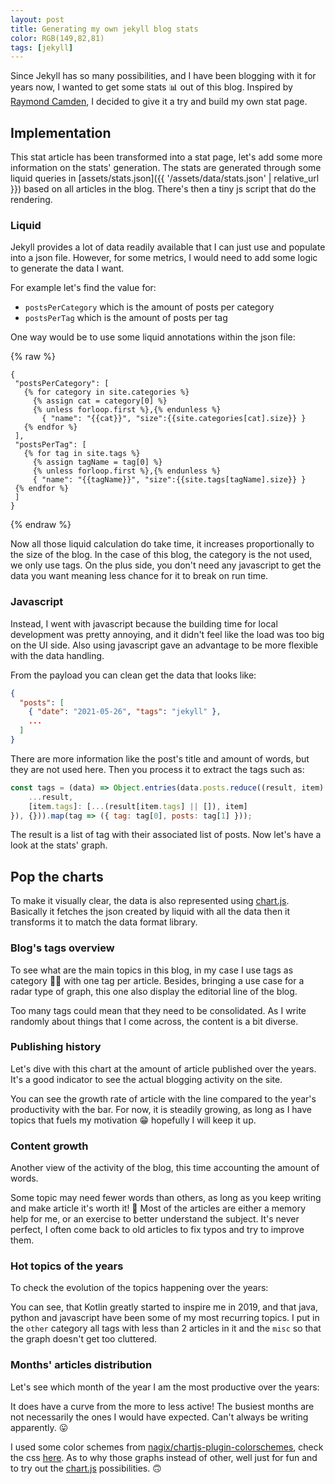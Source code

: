 ```yaml
---
layout: post
title: Generating my own jekyll blog stats
color: RGB(149,82,81)
tags: [jekyll]
---
```


Since Jekyll has so many possibilities, and I have been blogging with it for years now, 
I wanted to get some stats 📊 out of this blog. 
Inspired by [Raymond Camden](https://www.raymondcamden.com/2018/07/21/building-a-stats-page-for-jekyll-blogs), 
I decided to give it a try and build my own stat page.

## Implementation

This stat article has been transformed into a stat page, let's add some more information on the stats' generation.
The stats are generated through some liquid queries in [assets/stats.json]({{ '/assets/data/stats.json' | relative_url }}) 
based on all articles in the blog.
There's then a tiny js script that do the rendering.

### Liquid

Jekyll provides a lot of data readily available that I can just use and populate into a json file. However, for some
metrics, I would need to add some logic to generate the data I want.

For example let's find the value for:

- `postsPerCategory` which is the amount of posts per category
- `postsPerTag` which is the amount of posts per tag

One way would be to use some liquid annotations within the json file:

{% raw %}
```liquid
{
 "postsPerCategory": [
   {% for category in site.categories %}
     {% assign cat = category[0] %}
     {% unless forloop.first %},{% endunless %}
       { "name": "{{cat}}", "size":{{site.categories[cat].size}} }
   {% endfor %}
 ],
 "postsPerTag": [
   {% for tag in site.tags %}
     {% assign tagName = tag[0] %}
     {% unless forloop.first %},{% endunless %}
     { "name": "{{tagName}}", "size":{{site.tags[tagName].size}} }
 {% endfor %}
 ]
}
```
{% endraw %}

Now all those liquid calculation do take time, it increases proportionally to the size of the blog. 
In the case of this blog, the category is the not used, we only use tags.
On the plus side, you don't need any javascript to get the data you want meaning less chance for it to break on run time.

### Javascript

Instead, I went with javascript because the building time for local development was pretty annoying, and it didn't feel
like the load was too big on the UI side.
Also using javascript gave an advantage to be more flexible with the data handling.

From the payload you can clean get the data that looks like:

```json
{
  "posts": [
    { "date": "2021-05-26", "tags": "jekyll" },
    ...
  ]
}
```

There are more information like the post's title and amount of words, but they are not used here.
Then you process it to extract the tags such as:

```js
const tags = (data) => Object.entries(data.posts.reduce((result, item) => ({
    ...result,
    [item.tags]: [...(result[item.tags] || []), item]
}), {})).map(tag => ({ tag: tag[0], posts: tag[1] }));
```

The result is a list of tag with their associated list of posts.
Now let's have a look at the stats' graph.

## Pop the charts

To make it visually clear, the data is also represented using [chart.js](https://www.chartjs.org/).
Basically it fetches the json created by liquid with all the data then it transforms it to match the data format library.

<div><blockquote id="error-chart" style="display: none"></blockquote></div>

### Blog's tags overview

To see what are the main topics in this blog, in my case I use tags as category 🤷‍♀️ with one tag per article.
Besides, bringing a use case for a radar type of graph, this one also display the editorial line of the blog.

<canvas id='radar-js' class='chart'></canvas>
<!-- <canvas id='pie-js' class='chart'></canvas> -->

Too many tags could mean that they need to be consolidated.
As I write randomly about things that I come across, the content is a bit diverse.

### Publishing history

Let's dive with this chart at the amount of article published over the years.
It's a good indicator to see the actual blogging activity on the site.

<canvas id='mixed-js' class='chart'></canvas>

You can see the growth rate of article with the line compared to the year's productivity with the bar.
For now, it is steadily growing, as long as I have topics that fuels my motivation 😁 hopefully I will keep it up.

### Content growth 

Another view of the activity of the blog, this time accounting the amount of words.

<canvas id='bubble-js' class='chart'></canvas>

Some topic may need fewer words than others, as long as you keep writing and make article it's worth it! 📝
Most of the articles are either a memory help for me, or an exercise to better understand the subject.
It's never perfect, I often come back to old articles to fix typos and try to improve them.

### Hot topics of the years

To check the evolution of the topics happening over the years:

<canvas id='stacked-bar-js' class='chart'></canvas>

You can see, that Kotlin greatly started to inspire me in 2019, and that java, python and javascript have been some of my most recurring topics.
I put in the `other` category all tags with less than 2 articles in it and the `misc` so that the graph doesn't get too cluttered.

### Months' articles distribution

Let's see which month of the year I am the most productive over the years:

<canvas id='stacked-bar-date-js' class='chart'></canvas>

It does have a curve from the more to less active! The busiest months are not necessarily the ones I would have expected.
Can't always be writing apparently. 😛

I used some color schemes from [nagix/chartjs-plugin-colorschemes](https://nagix.github.io/chartjs-plugin-colorschemes/colorchart.html), check the css [here](https://github.com/nagix/chartjs-plugin-colorschemes/blob/master/src/colorschemes/colorschemes.tableau.js).
As to why those graphs instead of other, well just for fun and to try out the [chart.js](https://www.chartjs.org/) possibilities. 🙃

<script src="https://cdn.jsdelivr.net/npm/chart.js@3.2.1/dist/chart.min.js" integrity="sha256-uVEHWRIr846/vAdLJeybWxjPNStREzOlqLMXjW/Saeo=" crossorigin="anonymous"></script>
<script src="{{ 'assets/js/stats.js' | relative_url }}"></script>

